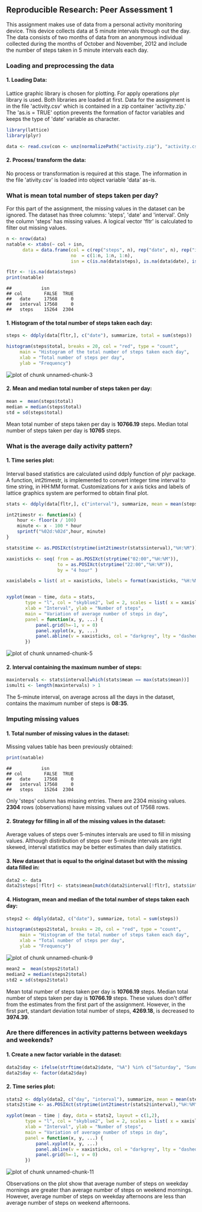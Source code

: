 ## Reproducible Research: Peer Assessment 1

This assignment makes use of data from a personal activity monitoring device. This device collects data at 5 minute intervals through out the day. The data consists of two months of data from an anonymous individual collected during the months of October and November, 2012 and include the number of steps taken in 5 minute intervals each day.


### Loading and preprocessing the data

#### 1. Loading Data:

Lattice graphic library is chosen for plotting. For apply operations plyr library is used. Both libraries are loaded at first. Data for the assignment is in the file 'activity.csv' which is contained in a zip container 'activity.zip.' The 'as.is = TRUE' option prevents the formation of factor variables and keeps the type of 'date' variable as character.


```r
library(lattice)
library(plyr)

data <- read.csv(con <- unz(normalizePath("activity.zip"), "activity.csv"), as.is = TRUE)
```

####  2. Process/ transform the data:

No process or transformation is required at this stage. The information in the file 'ativity.csv' is loaded into object variable 'data' as-is.


### What is mean total number of steps taken per day?

For this part of the assignment, the missing values in the dataset can be ignored. The dataset has three columns: 'steps', 'date' and 'interval'. Only the column 'steps' has missing values. A logical vector 'fltr' is calculated to filter out missing values.


```r
n <- nrow(data)
natable <- xtabs(~ col + isn,
      data = data.frame(col = c(rep("steps", n), rep("date", n), rep("interval", n)),
                        no  = c(1:n, 1:n, 1:n),
                        isn = c(is.na(data$steps), is.na(data$date), is.na(data$interval))))

fltr <- !is.na(data$steps)
print(natable)
```

```
##           isn
## col        FALSE  TRUE
##   date     17568     0
##   interval 17568     0
##   steps    15264  2304
```


#### 1. Histogram of the total number of steps taken each day:


```r
steps <- ddply(data[fltr,], c("date"), summarize, total = sum(steps))

histogram(steps$total, breaks = 20, col = "red", type = "count",
     main = "Histogram of the total number of steps taken each day",
     xlab = "Total number of steps per day",
     ylab = "Frequency")
```

![plot of chunk unnamed-chunk-3](figure/unnamed-chunk-3.png) 

#### 2. Mean and median total number of steps taken per day:

```r
mean =  mean(steps$total)
median = median(steps$total)
std = sd(steps$total)
```

Mean total number of steps taken per day is **10766.19** steps. Median total number of steps taken per day is **10765** steps.

### What is the average daily activity pattern?

#### 1. Time series plot:

Interval based statistics are calculated usind ddply function of plyr package. A function, int2timestr, is implemented to convert integer time interval to time string, in HH:MM format. Customizations for x axis ticks and labels of lattice graphics system are performed to obtain final plot.


```r
stats <- ddply(data[fltr,], c("interval"), summarize, mean = mean(steps), sd = sd(steps), median = median(steps))

int2timestr <- function(x) {
    hour <- floor(x / 100)
    minute <- x - 100 * hour 
    sprintf("%02d:%02d",hour, minute)
}

stats$time <- as.POSIXct(strptime(int2timestr(stats$interval),"%H:%M"))

xaxisticks <- seq( from = as.POSIXct(strptime("02:00","%H:%M")),
                   to = as.POSIXct(strptime("22:00","%H:%M")),
                   by = "4 hour" )

xaxislabels = list( at = xaxisticks, labels = format(xaxisticks, "%H:%M"))


xyplot(mean ~ time, data = stats,
       type = "l", col = "skyblue2", lwd = 2, scales = list( x = xaxislabels ),
       xlab = "Interval", ylab = "Number of steps",
       main = "Variation of average number of steps in day",
       panel = function(x, y, ...) {
           panel.grid(h=-1, v = 0)
           panel.xyplot(x, y, ...)
           panel.abline(v = xaxisticks, col = "darkgrey", lty = "dashed")
       })
```

![plot of chunk unnamed-chunk-5](figure/unnamed-chunk-5.png) 
#### 2. Interval containing the maximum number of steps:


```r
maxintervals <- stats$interval[which(stats$mean == max(stats$mean))]
ismulti <- length(maxintervals) > 1
```
The 5-minute interval, on average across all the days in the dataset, contains the maximum number of steps is **08:35**.

### Imputing missing values

#### 1. Total number of missing values in the dataset:

Missing values table has been previously obtained:


```r
print(natable)
```

```
##           isn
## col        FALSE  TRUE
##   date     17568     0
##   interval 17568     0
##   steps    15264  2304
```

Only 'steps' column has missing entries. There are 2304 missing values. **2304** rows (observations) have missing values out of 17568 rows.

#### 2. Strategy for filling in all of the missing values in the dataset:

Average values of steps over 5-minutes intervals are used to fill in missing values. Although distiribution of steps over 5-minute intervals are right skewed, interval statistics may be better estimates than daily statistics.

#### 3. New dataset that is equal to the original dataset but with the missing data filled in:


```r
data2 <- data
data2$steps[!fltr] <- stats$mean[match(data2$interval[!fltr], stats$interval)]
```


#### 4. Histogram, mean and median of the total number of steps taken each day:


```r
steps2 <- ddply(data2, c("date"), summarize, total = sum(steps))

histogram(steps2$total, breaks = 20, col = "red", type = "count",
     main = "Histogram of the total number of steps taken each day",
     xlab = "Total number of steps per day",
     ylab = "Frequency")
```

![plot of chunk unnamed-chunk-9](figure/unnamed-chunk-9.png) 

```r
mean2 =  mean(steps2$total)
median2 = median(steps2$total)
std2 = sd(steps2$total)
```

Mean total number of steps taken per day is **10766.19** steps. Median total number of steps taken per day is **10766.19** steps. These values don't differ from the estimates from the first part of the assignment. However, in the first part, standart deviation total number of steps, **4269.18**, is decreased to **3974.39**.

### Are there differences in activity patterns between weekdays and weekends?

#### 1. Create a new factor variable in the dataset:


```r
data2$day <- ifelse(strftime(data2$date, "%A") %in% c("Saturday", "Sunday"), "Weekend", "Weekday")
data2$day <- factor(data2$day)
```

#### 2.  Time series plot:


```r
stats2 <- ddply(data2, c("day", "interval"), summarize, mean = mean(steps), sd = sd(steps), median = median(steps))
stats2$time <- as.POSIXct(strptime(int2timestr(stats2$interval),"%H:%M"))

xyplot(mean ~ time | day, data = stats2, layout = c(1,2), 
       type = "l", col = "skyblue2", lwd = 2, scales = list( x = xaxislabels ),
       xlab = "Interval", ylab = "Number of steps",
       main = "Variation of average number of steps in day",
       panel = function(x, y, ...) {
           panel.xyplot(x, y, ...)
           panel.abline(v = xaxisticks, col = "darkgrey", lty = "dashed")
           panel.grid(h=-1, v = 0)
       })
```

![plot of chunk unnamed-chunk-11](figure/unnamed-chunk-11.png) 

Observations on the plot show that average number of steps on weekday mornings are greater than average number of steps on weekend mornings. However, average number of steps on weekday afternoons are less than average number of steps on weekend afternoons.
